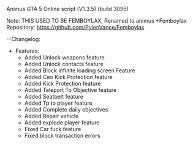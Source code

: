 
Animus GTA 5 Online script (V1.3.5)
(build 3095)

Note: THIS USED TO BE FEMBOYLAX, Renamed to animus
+Femboylax Repository: https://github.com/PylenVance/Femboylax

--Changelog:
+ Features:
    + Added Unlock weapons feature
    + Added Unlock contacts feature
    + Added Block Infinite loading screen Feature
    + Added Ceo Kick Protection feature
    + Added Kick Protection feature
    + Added Teleport To Objective feature
    + Added Seatbelt feature
    + Added Tp to player feature
    + Added Complete daily objectives
    + Added Repair vehicle
    + Added explode player feature
    + Fixed Car fuck feature
    + Fixed block transaction errors
